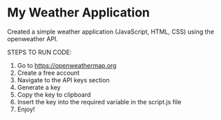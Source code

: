 # My Weather Application
Created a simple weather application (JavaScript, HTML, CSS) using the openweather API.

STEPS TO RUN CODE: 
1. Go to https://openweathermap.org
2. Create a free account
3. Navigate to the API keys section
4. Generate a key
5. Copy the key to clipboard
6. Insert the key into the required variable in the script.js file
7. Enjoy!
